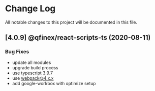 # Change Log

All notable changes to this project will be documented in this file. 

## [4.0.9] @qfinex/react-scripts-ts (2020-08-11)


### Bug Fixes

* update all modules
* upgrade build process
* use typescript 3.9.7
* use webpack@4.x.x
* add google-workbox with optimize setup


